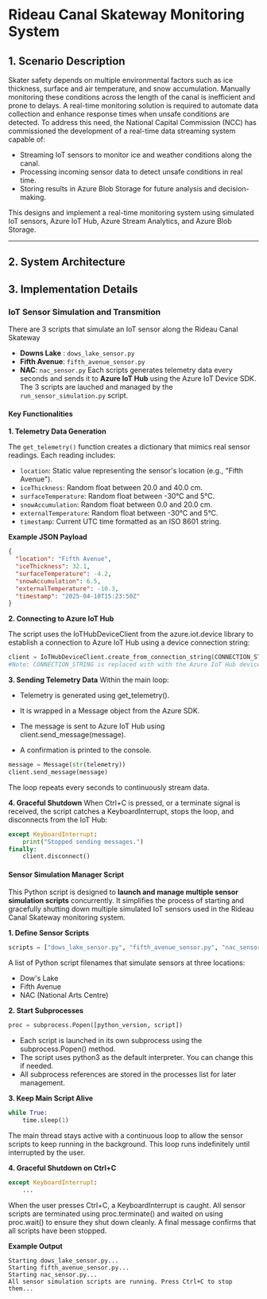 # Rideau Canal Skateway Monitoring System

## 1. Scenario Description

Skater safety depends on multiple environmental factors such as ice thickness, surface and air temperature, and snow accumulation. Manually monitoring these conditions across the length of the canal is inefficient and prone to delays. A real-time monitoring solution is required to automate data collection and enhance response times when unsafe conditions are detected. To address this need, the National Capital Commission (NCC) has commissioned the development of a real-time data streaming system capable of:

- Streaming IoT sensors to monitor ice and weather conditions along the canal.
- Processing incoming sensor data to detect unsafe conditions in real time.
- Storing results in Azure Blob Storage for future analysis and decision-making.

This designs and implement a real-time monitoring system using simulated IoT sensors, Azure IoT Hub, Azure Stream Analytics, and Azure Blob Storage.

---

## 2. System Architecture

## 3. Implementation Details

### IoT Sensor Simulation and Transmition

There are 3 scripts that simulate an IoT sensor along the Rideau Canal Skateway
- **Downs Lake** : ```dows_lake_sensor.py```
- **Fifth Avenue**: ```fifth_avenue_sensor.py```
- **NAC**: ```nac_sensor.py```
Each scripts generates telemetry data every seconds and sends it to **Azure IoT Hub** using the Azure IoT Device SDK.
The 3 scripts are lauched and managed by the ```run_sensor_simulation.py``` script.

#### Key Functionalities

**1. Telemetry Data Generation**

The `get_telemetry()` function creates a dictionary that mimics real sensor readings. Each reading includes:

- `location`: Static value representing the sensor's location (e.g., "Fifth Avenue").
- `iceThickness`: Random float between 20.0 and 40.0 cm.
- `surfaceTemperature`: Random float between -30°C and 5°C.
- `snowAccumulation`: Random float between 0.0 and 20.0 cm.
- `externalTemperature`: Random float between -30°C and 5°C.
- `timestamp`: Current UTC time formatted as an ISO 8601 string.

**Example JSON Payload**
```json
{
  "location": "Fifth Avenue",
  "iceThickness": 32.1,
  "surfaceTemperature": -4.2,
  "snowAccumulation": 6.5,
  "externalTemperature": -10.3,
  "timestamp": "2025-04-10T15:23:50Z"
}
```

**2. Connecting to Azure IoT Hub**

The script uses the IoTHubDeviceClient from the azure.iot.device library to establish a connection to Azure IoT Hub using a device connection string:

```python
client = IoTHubDeviceClient.create_from_connection_string(CONNECTION_STRING)
#Note: CONNECTION_STRING is replaced with with the Azure IoT Hub device connection string.
```

**3. Sending Telemetry Data**
Within the main loop:

- Telemetry is generated using get_telemetry().

- It is wrapped in a Message object from the Azure SDK.

- The message is sent to Azure IoT Hub using client.send_message(message).

- A confirmation is printed to the console.

```python
message = Message(str(telemetry))
client.send_message(message)
```
The loop repeats every seconds to continuously stream data.

**4. Graceful Shutdown**
When Ctrl+C is pressed, or a terminate signal is received, the script catches a KeyboardInterrupt, stops the loop, and disconnects from the IoT Hub:

```python
except KeyboardInterrupt:
    print("Stopped sending messages.")
finally:
    client.disconnect()
```

#### Sensor Simulation Manager Script



This Python script is designed to **launch and manage multiple sensor simulation scripts** concurrently. It simplifies the process of starting and gracefully shutting down multiple simulated IoT sensors used in the Rideau Canal Skateway monitoring system.

**1. Define Sensor Scripts**

```python
scripts = ["dows_lake_sensor.py", "fifth_avenue_sensor.py", "nac_sensor.py"]
```

A list of Python script filenames that simulate sensors at three locations:
- Dow's Lake
- Fifth Avenue
- NAC (National Arts Centre)

**2. Start Subprocesses**
```python
proc = subprocess.Popen([python_version, script])
```
- Each script is launched in its own subprocess using the subprocess.Popen() method.
- The script uses python3 as the default interpreter. You can change this if needed.
- All subprocess references are stored in the processes list for later management.

**3. Keep Main Script Alive**
```python
while True:
    time.sleep(1)
```
The main thread stays active with a continuous loop to allow the sensor scripts to keep running in the background.
This loop runs indefinitely until interrupted by the user.

**4. Graceful Shutdown on Ctrl+C**
```python
except KeyboardInterrupt:
    ...
```
When the user presses Ctrl+C, a KeyboardInterrupt is caught.
All sensor scripts are terminated using proc.terminate() and waited on using proc.wait() to ensure they shut down cleanly.
A final message confirms that all scripts have been stopped.

**Example Output**
```shell
Starting dows_lake_sensor.py...
Starting fifth_avenue_sensor.py...
Starting nac_sensor.py...
All sensor simulation scripts are running. Press Ctrl+C to stop them...
```